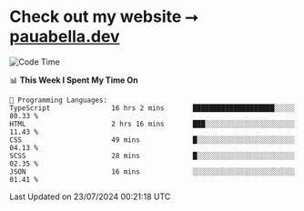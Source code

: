 # Check out my website ⭢ [pauabella.dev](https://pauabella.dev)

<!--START_SECTION:waka-->
![Code Time](http://img.shields.io/badge/Code%20Time-3%2C587%20hrs%2031%20mins-blue)

📊 **This Week I Spent My Time On** 

```text
💬 Programming Languages: 
TypeScript               16 hrs 2 mins       ████████████████████░░░░░   80.33 % 
HTML                     2 hrs 16 mins       ███░░░░░░░░░░░░░░░░░░░░░░   11.43 % 
CSS                      49 mins             █░░░░░░░░░░░░░░░░░░░░░░░░   04.13 % 
SCSS                     28 mins             █░░░░░░░░░░░░░░░░░░░░░░░░   02.35 % 
JSON                     16 mins             ░░░░░░░░░░░░░░░░░░░░░░░░░   01.41 % 
```


 Last Updated on 23/07/2024 00:21:18 UTC
<!--END_SECTION:waka-->
